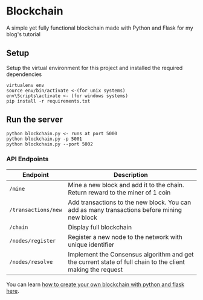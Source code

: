 # Blockchain
A simple yet fully functional blockchain made with Python and Flask for my blog's tutorial

## Setup
Setup the virtual environment for this project and installed the required dependencies
```
virtualenv env
source env/bin/activate <-(for unix systems)
env\Scripts\activate <- (for windows systems)
pip install -r requirements.txt
```


## Run the server
```
python blockchain.py <- runs at port 5000
python blockchain.py -p 5001
python blockchain.py --port 5002
```

### API Endpoints
| Endpoint | Description |
|---|---|
| `/mine` | Mine a new block and add it to the chain. Return reward to the miner of 1 coin |
| `/transactions/new` | Add transactions to the new block. You can add as many transactions before mining new block |
| `/chain` | Display full blockchain |
| `/nodes/register` | Register a new node to the network with unique identifier |
| `/nodes/resolve` | Implement the Consensus algorithm and get the current state of full chain to the client making the request |

You can learn [how to create your own blockchain with python and flask here](https://simplifiedweb.netlify.app/learn-blockchain-by-building-one-of-your-own-with-python/).
